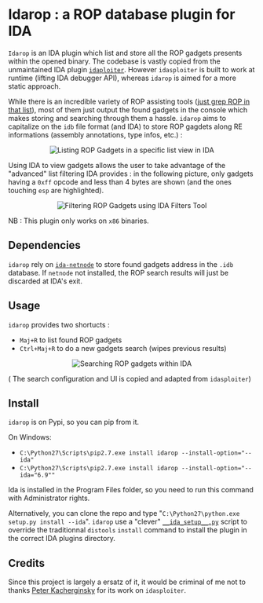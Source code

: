 Idarop : a ROP database plugin for IDA
=========

`Idarop` is an IDA plugin which list and store all the ROP gadgets presents within the opened binary. The codebase is vastly copied from the unmaintained IDA plugin [`idaploiter`](https://github.com/iphelix/ida-sploiter). However `idasploiter` is built to work at runtime (lifting IDA debugger API), whereas `idarop` is aimed for a more static approach. 

While there is an incredible variety of ROP assisting tools ([just grep ROP in that list](http://www.capstone-engine.org/showcase.html)), most of them just output the found gadgets in the console which makes storing and searching through them a hassle. `idarop` aims to capitalize on the `idb` file format (and IDA) to store ROP gagdets along RE informations (assembly annotations, type infos, etc.) :

<p align="center">
<img alt="Listing ROP Gadgets in a specific list view in IDA" src="screenshots/ListingGadgets.PNG"/>
</p>

Using IDA to view gadgets allows the user to take advantage of the "advanced" list filtering IDA provides : in the following picture, only gadgets having a `0xff` opcode and less than 4 bytes are shown (and the ones touching `esp` are highlighted).

<p align="center">
<img alt="Filtering ROP Gadgets using IDA Filters Tool" src="screenshots/FilteringGadgets.PNG"/>
</p>

NB : This plugin only works on `x86` binaries.

## Dependencies

`idarop` rely on [`ida-netnode`](https://github.com/williballenthin/ida-netnode) to store found gadgets address in the `.idb` database. If `netnode` not installed, the ROP search results will just be discarded at IDA's exit. 

## Usage

`idarop` provides two shortucts :

* `Maj+R` to list found ROP gadgets  
* `Ctrl+Maj+R` to do a new gadgets search (wipes previous results)

<p align="center">
<img alt="Searching ROP gadgets within IDA" src="screenshots/SearchForGadgets.PNG"/>
</p>

( The search configuration and UI is copied and adapted from `idasploiter`)

## Install

`idarop` is on Pypi, so you can pip from it.

On Windows:

* `C:\Python27\Scripts\pip2.7.exe install idarop --install-option="--ida"`
* `C:\Python27\Scripts\pip2.7.exe install idarop --install-option="--ida="6.9""`

Ida is installed in the Program Files folder, so you need to run this command with Administrator rights.


Alternatively, you can clone the repo and type "`C:\Python27\python.exe setup.py install --ida`". `idarop` use a "clever" [`__ida_setup__.py`](https://github.com/lucasg/idasetup) script to override the traditionnal `distools` `install` command to install the plugin in the correct IDA plugins directory.

## Credits

Since this project is largely a ersatz of it, it would be criminal of me not to thanks [Peter Kacherginsky](https://thesprawl.org/) for its work on `idasploiter`.